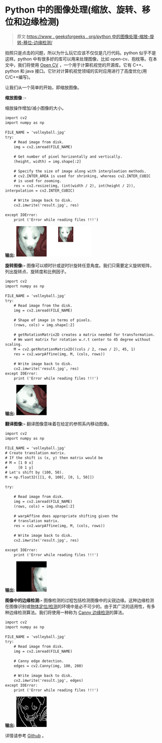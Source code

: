 # Python 中的图像处理(缩放、旋转、移位和边缘检测)

> 原文:[https://www . geeksforgeeks . org/python 中的图像处理-缩放-旋转-移位-边缘检测/](https://www.geeksforgeeks.org/image-processing-in-python-scaling-rotating-shifting-and-edge-detection/)

拍照只是点击的问题，所以为什么玩它应该不仅仅是几行代码。python 似乎不是这样。python 中有很多好的库可以用来处理图像，比如 open-cv、抱枕等。在本文中，我们将使用 [Open CV](https://opencv.org/) ，一个用于计算机视觉的开源库。它有 C++、python 和 java 接口。它针对计算机视觉领域的实时应用进行了高度优化(用 C/C++编写)。

让我们从一个简单的开始，即缩放图像。

**缩放图像** :-

缩放操作增加/减小图像的大小。

```
import cv2
import numpy as np

FILE_NAME = 'volleyball.jpg'
try:
    # Read image from disk.
    img = cv2.imread(FILE_NAME)

    # Get number of pixel horizontally and vertically.
    (height, width) = img.shape[:2]

    # Specify the size of image along with interploation methods.
    # cv2.INTER_AREA is used for shrinking, whereas cv2.INTER_CUBIC
    # is used for zooming.
    res = cv2.resize(img, (int(width / 2), int(height / 2)), interpolation = cv2.INTER_CUBIC)

    # Write image back to disk.
    cv2.imwrite('result.jpg', res)

except IOError:
    print ('Error while reading files !!!')
```

**输出:**
![](img/3e8384598c3f3dfc09f500705635cfc6.png)

**旋转图像:-**
图像可以顺时针或逆时针旋转任意角度。我们只需要定义旋转矩阵，列出旋转点、旋转度和比例因子。

```
import cv2
import numpy as np

FILE_NAME = 'volleyball.jpg'
try:
    # Read image from the disk.
    img = cv2.imread(FILE_NAME)

    # Shape of image in terms of pixels.
    (rows, cols) = img.shape[:2]

    # getRotationMatrix2D creates a matrix needed for transformation.
    # We want matrix for rotation w.r.t center to 45 degree without scaling.
    M = cv2.getRotationMatrix2D((cols / 2, rows / 2), 45, 1)
    res = cv2.warpAffine(img, M, (cols, rows))

    # Write image back to disk.
    cv2.imwrite('result.jpg', res)
except IOError:
    print ('Error while reading files !!!')
```

**输出:**
![](img/a0fa201f2f5ad2f4527dfb042d09fd59.png)

**翻译图像:-**
翻译图像意味着在给定的参照系内移动图像。

```
import cv2
import numpy as np

FILE_NAME = 'volleyball.jpg'
# Create translation matrix.
# If the shift is (x, y) then matrix would be
# M = [1 0 x]
#     [0 1 y]
# Let's shift by (100, 50).
M = np.float32([[1, 0, 100], [0, 1, 50]])

try:

    # Read image from disk.
    img = cv2.imread(FILE_NAME)
    (rows, cols) = img.shape[:2]

    # warpAffine does appropriate shifting given the
    # translation matrix.
    res = cv2.warpAffine(img, M, (cols, rows))

    # Write image back to disk.
    cv2.imwrite('result.jpg', res)

except IOError:
    print ('Error while reading files !!!')
```

**输出:**
![](img/b35f700d8be82213755c98dc31c4e2bb.png)

**图像中的边缘检测:-**
图像检测的过程包括检测图像中的尖锐边缘。这种边缘检测在图像识别或[物体定位/检测](https://en.wikipedia.org/wiki/Object_detection)的环境中是必不可少的。由于其广泛的适用性，有多种边缘检测算法。我们将使用一种称为 [Canny 边缘检测](https://en.wikipedia.org/wiki/Canny_edge_detector)的算法。

```
import cv2
import numpy as np

FILE_NAME = 'volleyball.jpg'
try:
    # Read image from disk.
    img = cv2.imread(FILE_NAME)

    # Canny edge detection.
    edges = cv2.Canny(img, 100, 200)

    # Write image back to disk.
    cv2.imwrite('result.jpg', edges)
except IOError:
    print ('Error while reading files !!!')
```

**输出:**
![](img/cefacc82caedd2a9fd3b6b893e178005.png)

详情请参考 [Github](https://github.com/ravi089/Image-Processing-Python) 。